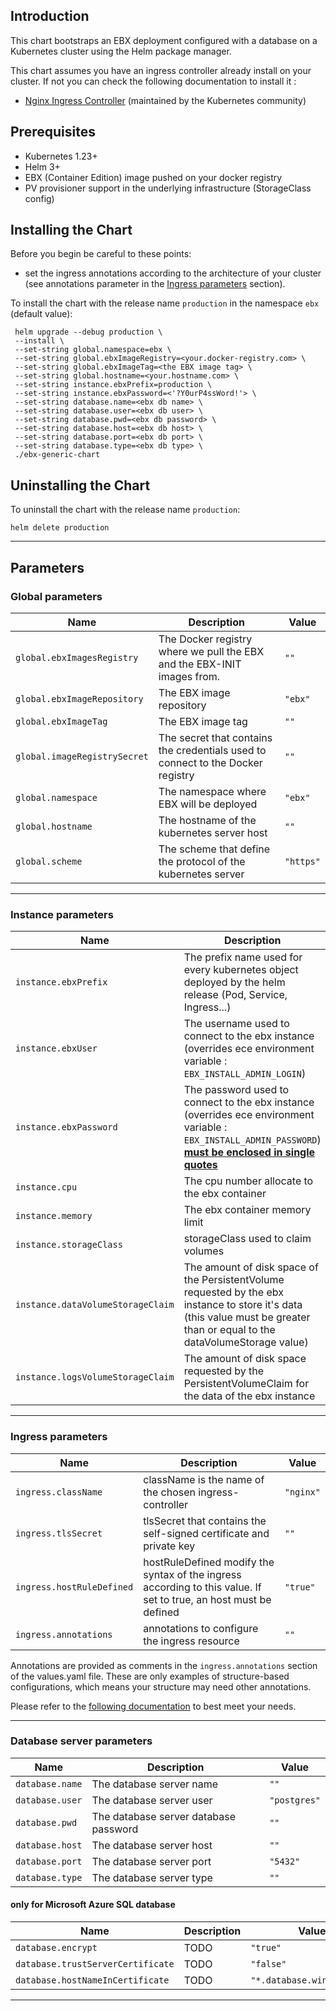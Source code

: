 


## Introduction

This chart bootstraps an EBX deployment configured with a database on a Kubernetes cluster using the Helm package manager.

This chart assumes you have an ingress controller already install on your cluster.
If not you can check the following documentation to install it :
- [Nginx Ingress Controller](https://github.com/kubernetes/ingress-nginx) (maintained by the Kubernetes community)

## Prerequisites

* Kubernetes 1.23+
* Helm 3+
* EBX (Container Edition) image pushed on your docker registry
* PV provisioner support in the underlying infrastructure (StorageClass config)

## Installing the Chart

Before you begin be careful to these points: 
- set the ingress annotations according to the architecture of your cluster 
  (see annotations parameter in the [Ingress parameters](#Ingress-parameters) section).

To install the chart with the release name ```production``` in the namespace ```ebx``` (default value):

```
 helm upgrade --debug production \
 --install \
 --set-string global.namespace=ebx \
 --set-string global.ebxImageRegistry=<your.docker-registry.com> \
 --set-string global.ebxImageTag=<the EBX image tag> \
 --set-string global.hostname=<your.hostname.com> \
 --set-string instance.ebxPrefix=production \
 --set-string instance.ebxPassword=<'?Y0urP4ssWord!'> \
 --set-string database.name=<ebx db name> \
 --set-string database.user=<ebx db user> \
 --set-string database.pwd=<ebx db password> \
 --set-string database.host=<ebx db host> \
 --set-string database.port=<ebx db port> \
 --set-string database.type=<ebx db type> \
 ./ebx-generic-chart
```

## Uninstalling the Chart
To uninstall the chart with the release name ```production```:
```
helm delete production
```
----------

## Parameters

### Global parameters

| Name                         | Description                                                                     | Value        |
|------------------------------|---------------------------------------------------------------------------------|--------------|
| `global.ebxImagesRegistry`   | The Docker registry where we pull the EBX and the EBX-INIT images from.         | `""`         |
| `global.ebxImageRepository`  | The EBX image repository                                                        | `"ebx"`      |
| `global.ebxImageTag`         | The EBX image tag                                                               | `""`         |
| `global.imageRegistrySecret` | The secret that contains the credentials used to connect to the Docker registry | `""`         |
| `global.namespace`           | The namespace where EBX will be deployed                                        | `"ebx"`      |
| `global.hostname`            | The hostname of the kubernetes server host                                      | `""`         |
| `global.scheme`              | The scheme that define the protocol of the kubernetes server                    | `"https"`    |

----------

### Instance parameters

| Name                              | Description                                                                                                                                                                              | Value       |
|-----------------------------------|------------------------------------------------------------------------------------------------------------------------------------------------------------------------------------------|-------------|
| `instance.ebxPrefix`              | The prefix name used for every kubernetes object deployed by the helm release (Pod, Service, Ingress...)                                                                                 | `""`        |
| `instance.ebxUser`                | The username used to connect to the ebx instance (overrides ece environment variable : `EBX_INSTALL_ADMIN_LOGIN`)                                                                        | `"admin"`   |
| `instance.ebxPassword`            | The password used to connect to the ebx instance (overrides ece environment variable : `EBX_INSTALL_ADMIN_PASSWORD`) <b><u>must be enclosed in single quotes<u><b>                       | `''`        |
| `instance.cpu`                    | The cpu number allocate to the ebx container                                                                                                                                             | `"2"`       |
| `instance.memory`                 | The ebx container memory limit                                                                                                                                                           | `"2Gi"`     |
| `instance.storageClass`           | storageClass used to claim volumes                                                                                                                                                       | `"default"` |
| `instance.dataVolumeStorageClaim` | The amount of disk space of the PersistentVolume requested by the ebx instance to store it's data (this value must be greater than or equal to the dataVolumeStorage value)              | `"10Gi"`    |
| `instance.logsVolumeStorageClaim` | The amount of disk space requested by the PersistentVolumeClaim for the data of the ebx instance                                                                                         | `"2Gi"`     |

----------

### Ingress parameters

| Name                      | Description                                                                                                       | Value     |
|---------------------------|-------------------------------------------------------------------------------------------------------------------|-----------|
| `ingress.className`       | className is the name of the chosen ingress-controller                                                            | `"nginx"` |
| `ingress.tlsSecret`       | tlsSecret that contains the self-signed certificate and private key                                               | `""`      | 
| `ingress.hostRuleDefined` | hostRuleDefined modify the syntax of the ingress according to this value. If set to true, an host must be defined | `"true"`  |
| `ingress.annotations`     | annotations to configure the ingress resource                                                                     | `""`      |

Annotations are provided as comments in the ```ingress.annotations``` section of the values.yaml file.
These are only examples of structure-based configurations, which means your structure may need other 
annotations.

Please refer to the [following documentation](https://kubernetes.github.io/ingress-nginx/user-guide/nginx-configuration/annotations/) to best meet your needs.

----------

### Database server parameters

| Name             | Description                           | Value         |
|------------------|---------------------------------------|---------------|
| `database.name`  | The database server name              | `""`          |
| `database.user`  | The database server user              | `"postgres"`  |
| `database.pwd`   | The database server database password | `""`          |
| `database.host`  | The database server host              | `""`          |
| `database.port`  | The database server port              | `"5432"`      |
| `database.type`  | The database server type              | `""`          |

#### only for Microsoft Azure SQL database

| Name                              | Description | Value                      |
|-----------------------------------|-------------|----------------------------|
| `database.encrypt`                | TODO        | `"true"`                   |
| `database.trustServerCertificate` | TODO        | `"false"`                  |
| `database.hostNameInCertificate`  | TODO        | `"*.database.windows.net"` |

----------






           


